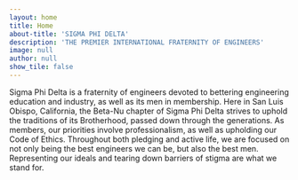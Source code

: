 ```yaml
---
layout: home
title: Home
about-title: 'SIGMA PHI DELTA'
description: 'THE PREMIER INTERNATIONAL FRATERNITY OF ENGINEERS'
image: null
author: null
show_tile: false
---
```


Sigma Phi Delta is a fraternity of engineers devoted to bettering engineering education and industry, as well as its men in membership. Here in San Luis Obispo, California, the Beta-Nu chapter of Sigma Phi Delta strives to uphold the traditions of its Brotherhood, passed down through the generations. As members, our priorities involve professionalism, as well as upholding our Code of Ethics. Throughout both pledging and active life, we are focused on not only being the best engineers we can be, but also the best men. Representing our ideals and tearing down barriers of stigma are what we stand for.